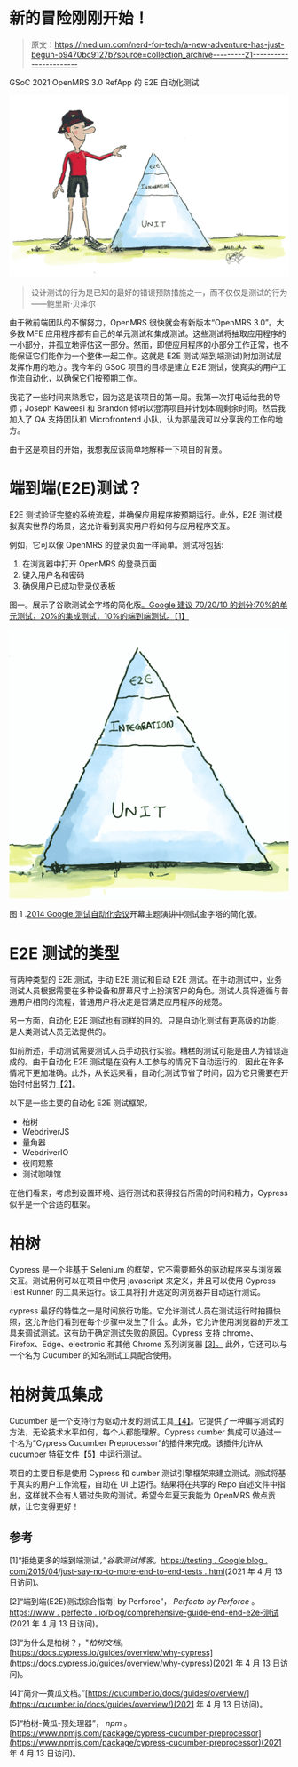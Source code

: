 # 新的冒险刚刚开始！

> 原文：<https://medium.com/nerd-for-tech/a-new-adventure-has-just-begun-b9470bc9127b?source=collection_archive---------21----------------------->

GSoC 2021:OpenMRS 3.0 RefApp 的 E2E 自动化测试

![](img/2e6dc8af241b584b868d8af0733f41ec.png)

> 设计测试的行为是已知的最好的错误预防措施之一，而不仅仅是测试的行为
> ——鲍里斯·贝泽尔

由于微前端团队的不懈努力，OpenMRS 很快就会有新版本“OpenMRS 3.0”。大多数 MFE 应用程序都有自己的单元测试和集成测试。这些测试将抽取应用程序的一小部分，并孤立地评估这一部分。然而，即使应用程序的小部分工作正常，也不能保证它们能作为一个整体一起工作。这就是 E2E 测试(端到端测试)附加测试层发挥作用的地方。我今年的 GSoC 项目的目标是建立 E2E 测试，使真实的用户工作流自动化，以确保它们按预期工作。

我花了一些时间来熟悉它，因为这是该项目的第一周。我第一次打电话给我的导师；Joseph Kaweesi 和 Brandon 倾听以澄清项目并计划本周剩余时间。然后我加入了 QA 支持团队和 Microfrontend 小队，认为那是我可以分享我的工作的地方。

由于这是项目的开始，我想我应该简单地解释一下项目的背景。

# 端到端(E2E)测试？

E2E 测试验证完整的系统流程，并确保应用程序按预期运行。此外，E2E 测试模拟真实世界的场景，这允许看到真实用户将如何与应用程序交互。

例如，它可以像 OpenMRS 的登录页面一样简单。测试将包括:

1.  在浏览器中打开 OpenMRS 的登录页面
2.  键入用户名和密码
3.  确保用户已成功登录仪表板

图一。展示了谷歌测试金字塔的简化版[。Google 建议 70/20/10 的划分:70%的单元测试，20%的集成测试，10%的端到端测试。](https://docs.google.com/presentation/d/15gNk21rjer3xo-b1ZqyQVGebOp_aPvHU3YH7YnOMxtE/edit#slide=id.g437663ce1_53_98)[【1】](https://testing.googleblog.com/2015/04/just-say-no-to-more-end-to-end-tests.html)

![](img/6bca2a7e03f929bd0c472eb828873762.png)

图 1 .[2014 Google 测试自动化会议](https://developers.google.com/google-test-automation-conference/2014/)开幕主题演讲中测试金字塔的简化版。

# E2E 测试的类型

有两种类型的 E2E 测试，手动 E2E 测试和自动 E2E 测试。在手动测试中，业务测试人员根据需要在多种设备和屏幕尺寸上扮演客户的角色。测试人员将遵循与普通用户相同的流程，普通用户将决定是否满足应用程序的规范。

另一方面，自动化 E2E 测试也有同样的目的。只是自动化测试有更高级的功能，是人类测试人员无法提供的。

如前所述，手动测试需要测试人员手动执行实验。糟糕的测试可能是由人为错误造成的。由于自动化 E2E 测试是在没有人工参与的情况下自动运行的，因此在许多情况下更加准确。此外，从长远来看，自动化测试节省了时间，因为它只需要在开始时付出努力[【2】](https://www.perfecto.io/blog/comprehensive-guide-end-end-e2e-testing)。

以下是一些主要的自动化 E2E 测试框架。

*   柏树
*   WebdriverJS
*   量角器
*   WebdriverIO
*   夜间观察
*   测试咖啡馆

在他们看来，考虑到设置环境、运行测试和获得报告所需的时间和精力，Cypress 似乎是一个合适的框架。

# 柏树

Cypress 是一个非基于 Selenium 的框架，它不需要额外的驱动程序来与浏览器交互。测试用例可以在项目中使用 javascript 来定义，并且可以使用 Cypress Test Runner 的工具来运行。该工具将打开选定的浏览器并自动运行测试。

cypress 最好的特性之一是时间旅行功能。它允许测试人员在测试运行时拍摄快照，这允许他们看到在每个步骤中发生了什么。此外，它允许使用浏览器的开发工具来调试测试。这有助于确定测试失败的原因。Cypress 支持 chrome、Firefox、Edge、electronic 和其他 Chrome 系列浏览器 [[3]。](https://docs.cypress.io/guides/overview/why-cypress) 此外，它还可以与一个名为 Cucumber 的知名测试工具配合使用。

# 柏树黄瓜集成

Cucumber 是一个支持行为驱动开发的测试工具[【4】](https://cucumber.io/docs/guides/overview/)。它提供了一种编写测试的方法，无论技术水平如何，每个人都能理解。Cypress cumber 集成可以通过一个名为“Cypress Cucumber Preprocessor”的插件来完成。该插件允许从 cucumber 特征文件[【5】](https://www.npmjs.com/package/cypress-cucumber-preprocessor)中运行测试。

项目的主要目标是使用 Cypress 和 cumber 测试引擎框架来建立测试。测试将基于真实的用户工作流程，自动在 UI 上运行。结果将在共享的 Repo 自述文件中指出，这样就不会有人错过失败的测试。希望今年夏天我能为 OpenMRS 做点贡献，让它变得更好！

## 参考

[1]“拒绝更多的端到端测试，”*谷歌测试博客*。[https://testing . Google blog . com/2015/04/just-say-no-to-more-end-to-end-tests . html](https://testing.googleblog.com/2015/04/just-say-no-to-more-end-to-end-tests.html)(2021 年 4 月 13 日访问)。

[2]“端到端(E2E)测试综合指南| by Perforce”， *Perfecto by Perforce* 。[https://www . perfecto . io/blog/comprehensive-guide-end-end-e2e-测试](https://www.perfecto.io/blog/comprehensive-guide-end-end-e2e-testing)(2021 年 4 月 13 日访问)。

[3]“为什么是柏树？，"*柏树文档*。[https://docs.cypress.io/guides/overview/why-cypress](https://docs.cypress.io/guides/overview/why-cypress)(2021 年 4 月 13 日访问)。

[4]“简介—黄瓜文档。”[https://cucumber.io/docs/guides/overview/](https://cucumber.io/docs/guides/overview/)(2021 年 4 月 13 日访问)。

[5]“柏树-黄瓜-预处理器”， *npm* 。[https://www.npmjs.com/package/cypress-cucumber-preprocessor](https://www.npmjs.com/package/cypress-cucumber-preprocessor)(2021 年 4 月 13 日访问)。